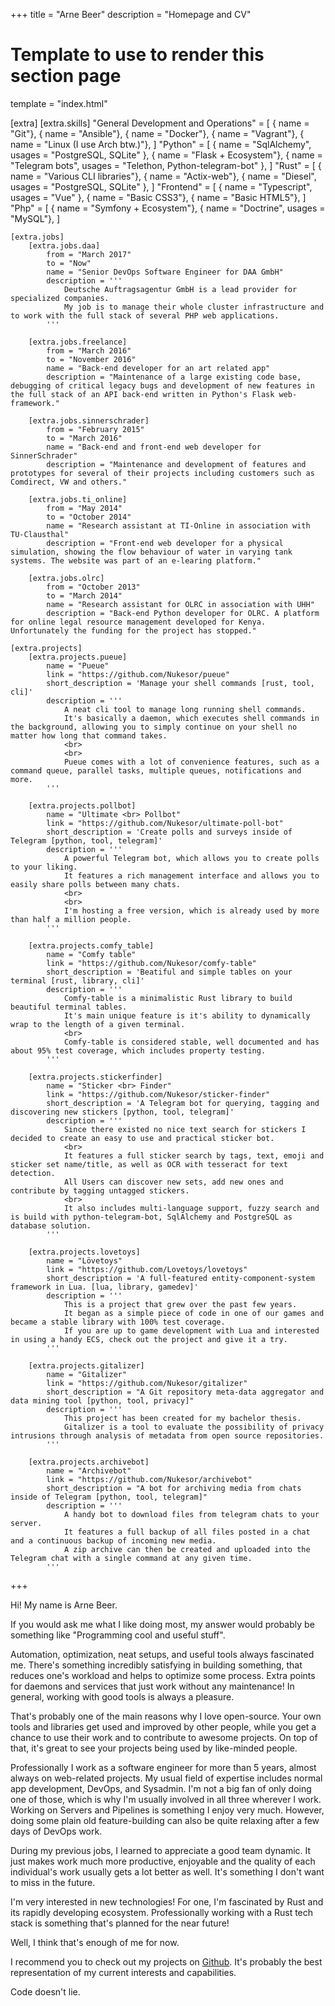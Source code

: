 +++
title = "Arne Beer"
description = "Homepage and CV"

# Template to use to render this section page
template = "index.html"

[extra]
    [extra.skills]
        "General Development and Operations" = [
            { name = "Git"},
            { name = "Ansible"},
            { name = "Docker"},
            { name = "Vagrant"},
            { name = "Linux (I use Arch btw.)"},
        ]
        "Python" = [
            { name = "SqlAlchemy", usages = "PostgreSQL, SQLite" },
            { name = "Flask + Ecosystem"},
            { name = "Telegram bots", usages = "Telethon, Python-telegram-bot" },
        ]
        "Rust" = [
            { name = "Various CLI libraries"},
            { name = "Actix-web"},
            { name = "Diesel", usages = "PostgreSQL, SQLite" },
        ]
        "Frontend" = [
            { name = "Typescript", usages = "Vue" },
            { name = "Basic CSS3"},
            { name = "Basic HTML5"},
        ]
        "Php" = [
            { name = "Symfony + Ecosystem"},
            { name = "Doctrine", usages = "MySQL"},
        ]

    [extra.jobs]
        [extra.jobs.daa]
            from = "March 2017"
            to = "Now"
            name = "Senior DevOps Software Engineer for DAA GmbH"
            description = '''
                Deutsche Auftragsagentur GmbH is a lead provider for specialized companies.
                My job is to manage their whole cluster infrastructure and to work with the full stack of several PHP web applications.
            '''

        [extra.jobs.freelance]
            from = "March 2016"
            to = "November 2016"
            name = "Back-end developer for an art related app"
            description = "Maintenance of a large existing code base, debugging of critical legacy bugs and development of new features in the full stack of an API back-end written in Python's Flask web-framework."

        [extra.jobs.sinnerschrader]
            from = "February 2015"
            to = "March 2016"
            name = "Back-end and front-end web developer for SinnerSchrader"
            description = "Maintenance and development of features and prototypes for several of their projects including customers such as Comdirect, VW and others."

        [extra.jobs.ti_online]
            from = "May 2014"
            to = "October 2014"
            name = "Research assistant at TI-Online in association with TU-Clausthal"
            description = "Front-end web developer for a physical simulation, showing the flow behaviour of water in varying tank systems. The website was part of an e-learing platform."

        [extra.jobs.olrc]
            from = "October 2013"
            to = "March 2014"
            name = "Research assistant for OLRC in association with UHH"
            description = "Back-end Python developer for OLRC. A platform for online legal resource management developed for Kenya. Unfortunately the funding for the project has stopped."

    [extra.projects]
        [extra.projects.pueue]
            name = "Pueue"
            link = "https://github.com/Nukesor/pueue"
            short_description = 'Manage your shell commands [rust, tool, cli]'
            description = '''
                A neat cli tool to manage long running shell commands.
                It's basically a daemon, which executes shell commands in the background, allowing you to simply continue on your shell no matter how long that command takes.
                <br>
                <br>
                Pueue comes with a lot of convenience features, such as a command queue, parallel tasks, multiple queues, notifications and more.
            '''

        [extra.projects.pollbot]
            name = "Ultimate <br> Pollbot"
            link = "https://github.com/Nukesor/ultimate-poll-bot"
            short_description = 'Create polls and surveys inside of Telegram [python, tool, telegram]'
            description = '''
                A powerful Telegram bot, which allows you to create polls to your liking.
                It features a rich management interface and allows you to easily share polls between many chats.
                <br>
                <br>
                I'm hosting a free version, which is already used by more than half a million people.
            '''

        [extra.projects.comfy_table]
            name = "Comfy table"
            link = "https://github.com/Nukesor/comfy-table"
            short_description = 'Beatiful and simple tables on your terminal [rust, library, cli]'
            description = '''
                Comfy-table is a minimalistic Rust library to build beautiful terminal tables.
                It's main unique feature is it's ability to dynamically wrap to the length of a given terminal.
                <br>
                Comfy-table is considered stable, well documented and has about 95% test coverage, which includes property testing.
            '''

        [extra.projects.stickerfinder]
            name = "Sticker <br> Finder"
            link = "https://github.com/Nukesor/sticker-finder"
            short_description = 'A Telegram bot for querying, tagging and discovering new stickers [python, tool, telegram]'
            description = '''
                Since there existed no nice text search for stickers I decided to create an easy to use and practical sticker bot.
                <br>
                It features a full sticker search by tags, text, emoji and sticker set name/title, as well as OCR with tesseract for text detection.
                All Users can discover new sets, add new ones and contribute by tagging untagged stickers.
                <br>
                It also includes multi-language support, fuzzy search and is build with python-telegram-bot, SqlAlchemy and PostgreSQL as database solution.
            '''

        [extra.projects.lovetoys]
            name = "Lövetoys"
            link = "https://github.com/Lovetoys/lovetoys"
            short_description = 'A full-featured entity-component-system framework in Lua. [lua, library, gamedev]'
            description = '''
                This is a project that grew over the past few years.
                It began as a simple piece of code in one of our games and became a stable library with 100% test coverage.
                If you are up to game development with Lua and interested in using a handy ECS, check out the project and give it a try.
            '''

        [extra.projects.gitalizer]
            name = "Gitalizer"
            link = "https://github.com/Nukesor/gitalizer"
            short_description = "A Git repository meta-data aggregator and data mining tool [python, tool, privacy]"
            description = '''
                This project has been created for my bachelor thesis.
                Gitalizer is a tool to evaluate the possibility of privacy intrusions through analysis of metadata from open source repositories.
            '''

        [extra.projects.archivebot]
            name = "Archivebot"
            link = "https://github.com/Nukesor/archivebot"
            short_description = "A bot for archiving media from chats inside of Telegram [python, tool, telegram]"
            description = '''
                A handy bot to download files from telegram chats to your server.
                It features a full backup of all files posted in a chat and a continuous backup of incoming new media.
                A zip archive can then be created and uploaded into the Telegram chat with a single command at any given time.
            '''

+++

Hi! My name is Arne Beer.

If you would ask me what I like doing most, my answer would probably be something like "Programming cool and useful stuff".

Automation, optimization, neat setups, and useful tools always fascinated me.
There's something incredibly satisfying in building something, that reduces one's workload and helps to optimize some process.
Extra points for daemons and services that just work without any maintenance!
In general, working with good tools is always a pleasure.

That's probably one of the main reasons why I love open-source.
Your own tools and libraries get used and improved by other people, while you get a chance to use their work and to contribute to awesome projects.
On top of that, it's great to see your projects being used by like-minded people.

Professionally I work as a software engineer for more than 5 years, almost always on web-related projects.
My usual field of expertise includes normal app development, DevOps, and Sysadmin.
I'm not a big fan of only doing one of those, which is why I'm usually involved in all three wherever I work.
Working on Servers and Pipelines is something I enjoy very much.
However, doing some plain old feature-building can also be quite relaxing after a few days of DevOps work.

During my previous jobs, I learned to appreciate a good team dynamic.
It just makes work much more productive, enjoyable and the quality of each individual's work usually gets a lot better as well.
It's something I don't want to miss in the future.

I'm very interested in new technologies!
For one, I'm fascinated by Rust and its rapidly developing ecosystem.
Professionally working with a Rust tech stack is something that's planned for the near future!

Well, I think that's enough of me for now.

I recommend you to check out my projects on [Github](https://github.com/nukesor).
It's probably the best representation of my current interests and capabilities.

Code doesn't lie.
